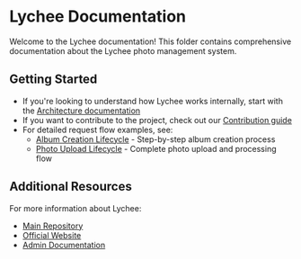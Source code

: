 # Lychee Documentation

Welcome to the Lychee documentation! This folder contains comprehensive documentation about the Lychee photo management system.

## Getting Started

- If you're looking to understand how Lychee works internally, start with the [Architecture documentation](Architecture.md)
- If you want to contribute to the project, check out our [Contribution guide](Contribute.md)
- For detailed request flow examples, see:
  - [Album Creation Lifecycle](Lifecycle-of-a-request-album-creation.md) - Step-by-step album creation process
  - [Photo Upload Lifecycle](Lifecycle-of-a-request-photo-upload.md) - Complete photo upload and processing flow

## Additional Resources

For more information about Lychee:
- [Main Repository](https://github.com/LycheeOrg/Lychee)
- [Official Website](https://lycheeorg.dev/)
- [Admin Documentation](https://lycheeorg.dev/docs/)